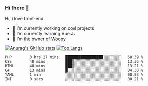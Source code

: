 ### Hi there 👋

<!--
**Alexis-Elaxis/Alexis-Elaxis** is a ✨ _special_ ✨ repository because its `README.md` (this file) appears on your GitHub profile.-->

Hi, i love front-end.

- 🔭 I’m currently working on cool projects
- 🌱 I’m currently learning Vue.Js
- 👯 I’m the owner of [Woopy](https://github.com/Alexis-Elaxis/Woopy)
<!-- - 🤔 I’m looking for help with ...
- 💬 Ask me about ...
- 📫 How to reach me: ...
- 😄 Pronouns: ...
- ⚡ Fun fact: I have a Youtube Channel (AlexSki)-->

[![Anurag's GitHub stats](https://github-readme-stats.vercel.app/api?username=Alexis-Elaxis&theme=tokyonight&count_private=true&show_icons=true)](https://github.com/anuraghazra/github-readme-stats)
[![Top Langs](https://github-readme-stats.vercel.app/api/top-langs/?username=Alexis-Elaxis&layout=compact&theme=tokyonight&count_private=true&show_icons=true)](https://github.com/anuraghazra/github-readme-stats)

<!--START_SECTION:waka-->

```text
PHP        3 hrs 27 mins   █████████████████░░░░░░░░   68.39 %
CSS        40 mins         ███▒░░░░░░░░░░░░░░░░░░░░░   13.36 %
HTML       40 mins         ███▒░░░░░░░░░░░░░░░░░░░░░   13.21 %
C#         13 mins         █░░░░░░░░░░░░░░░░░░░░░░░░   04.30 %
YAML       1 min           ░░░░░░░░░░░░░░░░░░░░░░░░░   00.53 %
INI        0 secs          ░░░░░░░░░░░░░░░░░░░░░░░░░   00.21 %
```

<!--END_SECTION:waka-->
